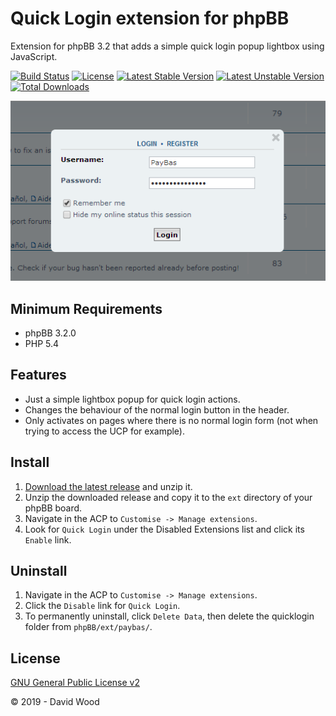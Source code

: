# Quick Login extension for phpBB

Extension for phpBB 3.2 that adds a simple quick login popup lightbox using JavaScript.

[![Build Status](https://travis-ci.com/david63/quicklogin.svg?branch=master)](https://travis-ci.com/david63/quicklogin)
[![License](https://poser.pugx.org/david63/quicklogin/license)](https://packagist.org/packages/david63/quicklogin)
[![Latest Stable Version](https://poser.pugx.org/david63/quicklogin/v/stable)](https://packagist.org/packages/david63/quicklogin)
[![Latest Unstable Version](https://poser.pugx.org/david63/quicklogin/v/unstable)](https://packagist.org/packages/david63/quicklogin)
[![Total Downloads](https://poser.pugx.org/david63/quicklogin/downloads)](https://packagist.org/packages/david63/quicklogin)

![Screenshot](screenshot.png)

## Minimum Requirements
* phpBB 3.2.0
* PHP 5.4

## Features
- Just a simple lightbox popup for quick login actions.
- Changes the behaviour of the normal login button in the header.
- Only activates on pages where there is no normal login form (not when trying to access the UCP for example).

## Install
1. [Download the latest release](https://github.com/david63/quicklogin/archive/3.2.zip) and unzip it.
2. Unzip the downloaded release and copy it to the `ext` directory of your phpBB board.
3. Navigate in the ACP to `Customise -> Manage extensions`.
4. Look for `Quick Login` under the Disabled Extensions list and click its `Enable` link.

## Uninstall
1. Navigate in the ACP to `Customise -> Manage extensions`.
2. Click the `Disable` link for `Quick Login`.
3. To permanently uninstall, click `Delete Data`, then delete the quicklogin folder from `phpBB/ext/paybas/`.

## License
[GNU General Public License v2](http://opensource.org/licenses/GPL-2.0)

© 2019 - David Wood